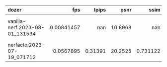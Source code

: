 | dozer                          |        fps |     lpips |    psnr |       ssim | ckpt_path                                                                          |     fps_std |   lpips_std |   psnr_std |    ssim_std |   coarse_psnr |   coarse_psnr_std |   fine_lpips |   fine_lpips_std |   fine_psnr |   fine_psnr_std |   fine_ssim |   fine_ssim_std |   num_rays_per_sec |   num_rays_per_sec_std |
|:-------------------------------|-----------:|----------:|--------:|-----------:|:-----------------------------------------------------------------------------------|------------:|------------:|-----------:|------------:|--------------:|------------------:|-------------:|-----------------:|------------:|----------------:|------------:|----------------:|-------------------:|-----------------------:|
| vanilla-nerf:2023-08-01_131534 | 0.00841457 | nan       | 10.8968 | nan        | outputs/dozer/vanilla-nerf/2023-08-01_131534/nerfstudio_models/step-000029999.ckpt | 8.30305e-06 | nan         |    1.8294  | nan         |       11.4149 |           1.48243 |     0.905704 |        0.0715945 |     10.8968 |          1.8294 |    0.477244 |       0.0557077 |            12655.5 |                12.4877 |
| nerfacto:2023-07-19_071712     | 0.0567895  |   0.31391 | 20.2525 |   0.731122 | outputs/dozer/nerfacto/2023-07-19_071712/nerfstudio_models/step-000029999.ckpt     | 0.00132785  |   0.0363468 |    2.17874 |   0.0407052 |      nan      |         nan       |   nan        |      nan         |    nan      |        nan      |  nan        |     nan         |            85411.5 |              1997.09   |